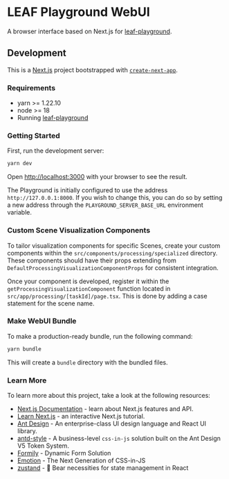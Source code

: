 # LEAF Playground WebUI

A browser interface based on Next.js for [leaf-playground](https://github.com/LLM-Evaluation-s-Always-Fatiguing/leaf-playground).

## Development

This is a [Next.js](https://nextjs.org/) project bootstrapped with [`create-next-app`](https://github.com/vercel/next.js/tree/canary/packages/create-next-app).

### Requirements

- yarn >= 1.22.10
- node >= 18
- Running [leaf-playground](https://github.com/LLM-Evaluation-s-Always-Fatiguing/leaf-playground)

### Getting Started

First, run the development server:

```bash
yarn dev
```

Open [http://localhost:3000](http://localhost:3000) with your browser to see the result.

The Playground is initially configured to use the address `http://127.0.0.1:8000`. If you wish to change this, you can do so by setting a new address through the `PLAYGROUND_SERVER_BASE_URL` environment variable.


### Custom Scene Visualization Components

To tailor visualization components for specific Scenes, create your custom components within the `src/components/processing/specialized` directory. These components should have their props extending from `DefaultProcessingVisualizationComponentProps` for consistent integration.

Once your component is developed, register it within the `getProcessingVisualizationComponent` function located in `src/app/processing/[taskId]/page.tsx`. This is done by adding a case statement for the scene name.

### Make WebUI Bundle

To make a production-ready bundle, run the following command:

```bash
yarn bundle
```

This will create a `bundle` directory with the bundled files.

### Learn More

To learn more about this project, take a look at the following resources:

- [Next.js Documentation](https://nextjs.org/docs) - learn about Next.js features and API.
- [Learn Next.js](https://nextjs.org/learn) - an interactive Next.js tutorial.
- [Ant Design](https://github.com/ant-design/ant-design) - An enterprise-class UI design language and React UI library.
- [antd-style](https://github.com/ant-design/antd-style) - A business-level `css-in-js` solution built on the Ant Design V5 Token System.
- [Formily](https://github.com/alibaba/formily) - Dynamic Form Solution
- [Emotion](https://github.com/emotion-js/emotion) - The Next Generation of CSS-in-JS
- [zustand](https://github.com/pmndrs/zustand) - 🐻 Bear necessities for state management in React
